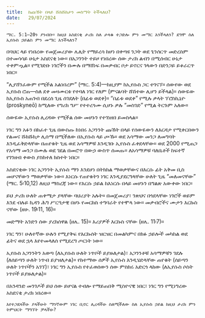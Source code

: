 ```yaml
---
title:  ከጩኸት በላይ ሹክሹክታን መስማት ትችላለህ?
date:   29/07/2024
---
```


`ማር. 5:1–20ን ያንብቡ። ከዚህ አስደናቂ ታሪክ ስለ ታላቁ ተጋድሎ ምን መማር እንችላለን? ደግሞ ስለ ኢየሱስ ኃይልስ ምን መማር እንችላለን?`


በባህር ላይ የነበረው የመጀመሪያው ሌሊት የማይረሳ ከሆነ በቀጣዩ ንጋት ወደ ጌንሰርጥ መድረስም በተመሳሳይ ሁኔታ አስደናቂ ነው። በአጋንንት ተይዞ የነበረው ሰው ታሪክ ልብን በሚሰብር ሁኔታ ተቀምጧል። የሚገድቡ ነገሮችን በሙሉ በማሸነፍ በመቃብር ቦታ ይኖርና ገላውን በድንጋይ ይቆራርጥ ነበር።

“ሊያሸንፈውም የሚችል አልነበረም” (ማር. 5:4)—ከዚያም ከኢየሱስ ጋር ተገናኘ። ሰውየው ወደ ኢየሱስ ሮጠ—ስለ ደቀ መዛሙርቱ የተባለ ነገር የለም (ምናልባት ሸሽተው ሊሆን ይችላል)። ሰውዬው ከኢየሱስ አጠገብ በደረሰ ጊዜ ሰገደለት (በፊቱ ወደቀ)። “በፊቱ ወደቀ” የሚሉ ቃላት ፕሮስኪኒዮ (proskyneō) ከሚለው የግሪክ ግሥ የተተረጎሙ ሲሆኑ ቃሉ “መስገድ” የሚል ትርጉም አለው።

ሰውዬው ኢየሱስ ሊረዳው የሚችል ሰው መሆኑን የተገነዘበ ይመስላል።

ነገር ግን አፉን በከፈተ ጊዜ በውስጡ ከነበሩ አጋንንት ጩኸት በላይ የሰውዬውን ለእርዳታ የሚቀርበውን የልመና ሹክሹክታ ሊሰማ በሚችለው በኢየሱስ ላይ   ጮኹ። ወደ አሳማው መንጋ ለመግባት እንዲፈቅድላቸው በጠየቁት ጊዜ ወደ አሳማዎቹ እንዲገቡ ኢየሱስ ፈቀደላቸው። ወደ 2000 የሚጠጋ የአሳማ መንጋ በሙሉ ወደ ገደል በመሮጥ በውኃ ውስጥ ሰመጡ። ለአሳማዎቹ ባለቤቶች ከፍተኛ የገንዘብ ቀውስ ያስከተለ ክስተት ነበር።

አስደናቂው ነገር አጋንንት ኢየሱስ ማን እንደሆነ በትክክል ማወቃቸውና በእርሱ ፊት አቅመ ቢስ መሆናቸውን ማወቃቸው ነው። እነርሱ የጠየቁትን ነገር እንዲያደርግላቸው ሁለት ጊዜ “መለመናቸው” (ማር. 5፡10,12) ለዚህ ማስረጃ ነው። የእርሱ ኃይል ከእነርሱ በላይ መሆኑን በግልጽ አውቀው ነበር።

ይህ ታሪክ ሁለት ጠቀሜታ ያላቸው ባህሪያት አሉት። በመጀመሪያ፣ ንጽህና በጎደላቸው ነገሮች ወይም እንደ ብሉይ ኪዳን ሕግ ሥርዓታዊ በሆኑ የመርከስ ተግባራት የተሞላ ነው። መቃብሮችና ሙታን እርኩስ ናቸው (ዘሁ. 19፡11, 16)።

መድማት አንድን ሰው ያረክሰዋል (ዘሌ. 15)። እሪያዎች እርኩስ ናቸው (ዘሌ. 11፡7)።

ነገር ግን፣ ሁለተኛው ሁሉን የሚያቅፍ የእርኩሰት ዝርዝር በመልካምና በክፉ ኃይሎች መካከል ወደ ፊትና ወደ ኋላ እየተመላለሰ የሚደረግ ጦርነት ነው።

ኢየሱስ አጋንንትን አወጣ (ለኢየሱስ ሁለት ነጥቦች ይያዙለታል)፣ አጋንንቶቹ አሳማዎቹን ገደሉ (ለሰይጣን ሁለት ነጥብ ይያዝለታል)። የከተማው ሰዎች ኢየሱስ እንዲሄድላቸው ጠየቁት (ሰይጣን ሁለት ነጥቦችን አገኘ)፣ ነገር ግን ኢየሱስ የተፈወሰውን ሰው ምስክሩ አድርጎ ላከው (ለኢየሱስ ሶስት ነጥቦች ይያዙለታል)።

በአንዳንድ መንገዶች ይህ ሰው ይሆናል ተብሎ የማይጠበቅ ሚስዮናዊ ነበር፣ ነገር ግን የሚነግረው አስደናቂ ታሪክ ነበረው።

`እየተጋደላችሁ ያላችሁት ማንኛውም ነገር ቢኖር ሊረዳችሁ ስለሚችለው ስለ ኢየሱስ ኃይል ከዚህ ታሪክ ምን ትምህርት ማግኘት ቻላችሁ?`
